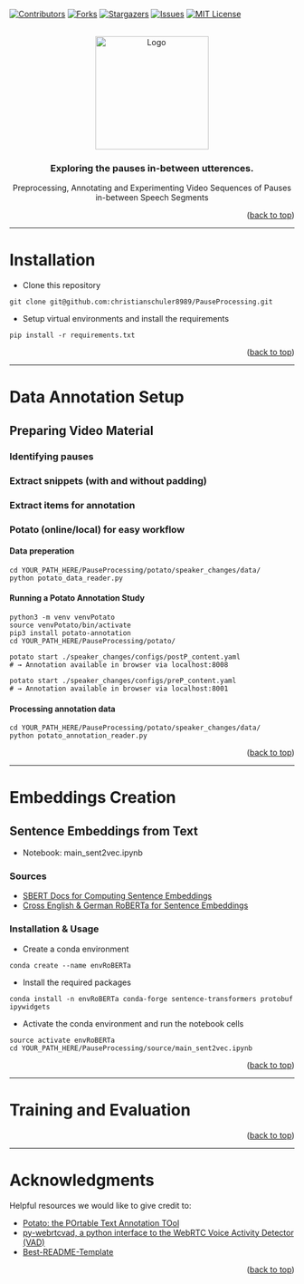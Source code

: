 <a name="readme-top"></a>

<!-- PROJECT SHIELDS -->
<!--
*** We are using markdown "reference style" links for readability.
*** Reference links are enclosed in brackets [ ] instead of parentheses ( ).
*** See the bottom of this document for the declaration of the reference variables
*** for contributors-url, forks-url, etc. This is an optional, concise syntax you may use.
*** https://www.markdownguide.org/basic-syntax/#reference-style-links
-->
[![Contributors][contributors-shield]][contributors-url]
[![Forks][forks-shield]][forks-url]
[![Stargazers][stars-shield]][stars-url]
[![Issues][issues-shield]][issues-url]
[![MIT License][license-shield]][license-url]


<!-- PROJECT LOGO -->
<br />
<div align="center">
  <a href="https://github.com/christianschuler8989/PauseProcessing">
    <img src="https://github.com/christianschuler8989/PauseProcessing-Slides-ESSV/blob/main/public/logo.png" alt="Logo" width="200" height="200">
  </a>

  <h3 align="center">Exploring the pauses in-between utterences.</h3>
  
  Preprocessing, Annotating and Experimenting Video Sequences of Pauses in-between Speech Segments
<!--
  <p align="center">
    <a href="https://github.com/christianschuler8989/PauseProcessing/tree/main/docs"><strong>Explore the docs »</strong></a>
    <br />
    <br />
    <a href="https://github.com/christianschuler8989/PauseProcessing">View Demo (TODO)</a>
    ·
    <a href="https://github.com/christianschuler8989/PauseProcessing/issues">Report Bug</a>
    ·
    <a href="https://github.com/christianschuler8989/PauseProcessing/issues">Request Feature</a>
  </p>
-->
</div>



<p align="right">(<a href="#readme-top">back to top</a>)</p>

--- 

# Installation

* Clone this repository
```
git clone git@github.com:christianschuler8989/PauseProcessing.git
```

* Setup virtual environments and install the requirements
```
pip install -r requirements.txt
``` 



<p align="right">(<a href="#readme-top">back to top</a>)</p>

--- 

# Data Annotation Setup

## Preparing Video Material

### Identifying pauses

### Extract snippets (with and without padding)

### Extract items for annotation

### Potato (online/local) for easy workflow

#### Data preperation
```console
cd YOUR_PATH_HERE/PauseProcessing/potato/speaker_changes/data/
python potato_data_reader.py
```

#### Running a Potato Annotation Study
```console
python3 -m venv venvPotato
source venvPotato/bin/activate
pip3 install potato-annotation
cd YOUR_PATH_HERE/PauseProcessing/potato/

potato start ./speaker_changes/configs/postP_content.yaml
# → Annotation available in browser via localhost:8008

potato start ./speaker_changes/configs/preP_content.yaml
# → Annotation available in browser via localhost:8001
```

#### Processing annotation data
```console
cd YOUR_PATH_HERE/PauseProcessing/potato/speaker_changes/data/
python potato_annotation_reader.py
```







<p align="right">(<a href="#readme-top">back to top</a>)</p>

--- 

# Embeddings Creation

## Sentence Embeddings from Text
* Notebook: main_sent2vec.ipynb

### Sources
* [SBERT Docs for Computing Sentence Embeddings](https://www.sbert.net/examples/applications/computing-embeddings/README.html)
* [Cross English & German RoBERTa for Sentence Embeddings](https://huggingface.co/T-Systems-onsite/cross-en-de-roberta-sentence-transformer)

### Installation & Usage
* Create a conda environment
```console
conda create --name envRoBERTa
```

* Install the required packages
```console
conda install -n envRoBERTa conda-forge sentence-transformers protobuf ipywidgets
```

* Activate the conda environment and run the notebook cells
```console
source activate envRoBERTa
cd YOUR_PATH_HERE/PauseProcessing/source/main_sent2vec.ipynb
```

<p align="right">(<a href="#readme-top">back to top</a>)</p>

--- 

# Training and Evaluation





<p align="right">(<a href="#readme-top">back to top</a>)</p>

--- 

<!-- ACKNOWLEDGMENTS -->
# Acknowledgments

Helpful resources we would like to give credit to:

* [Potato: the POrtable Text Annotation TOol](https://github.com/davidjurgens/potato?tab=readme-ov-file)
* [py-webrtcvad, a python interface to the WebRTC Voice Activity Detector (VAD)](https://github.com/wiseman/py-webrtcvad)
* [Best-README-Template](https://github.com/othneildrew/Best-README-Template) 


<p align="right">(<a href="#readme-top">back to top</a>)</p>

<!-- MARKDOWN LINKS & IMAGES -->
<!-- https://www.markdownguide.org/basic-syntax/#reference-style-links -->
[contributors-shield]: https://img.shields.io/github/contributors/christianschuler8989/PauseProcessing.svg?style=for-the-badge
[contributors-url]: https://github.com/christianschuler8989/PauseProcessing/graphs/contributors
[forks-shield]: https://img.shields.io/github/forks/christianschuler8989/PauseProcessing.svg?style=for-the-badge
[forks-url]: https://github.com/christianschuler8989/PauseProcessing/network/members
[stars-shield]: https://img.shields.io/github/stars/christianschuler8989/PauseProcessing.svg?style=for-the-badge
[stars-url]: https://github.com/christianschuler8989/PauseProcessing/stargazers
[issues-shield]: https://img.shields.io/github/issues/christianschuler8989/PauseProcessing.svg?style=for-the-badge
[issues-url]: https://github.com/christianschuler8989/PauseProcessing/issues
[license-shield]: https://img.shields.io/github/license/christianschuler8989/PauseProcessing.svg?style=for-the-badge
[license-url]: https://github.com/christianschuler8989/PauseProcessing/blob/main/LICENSE


